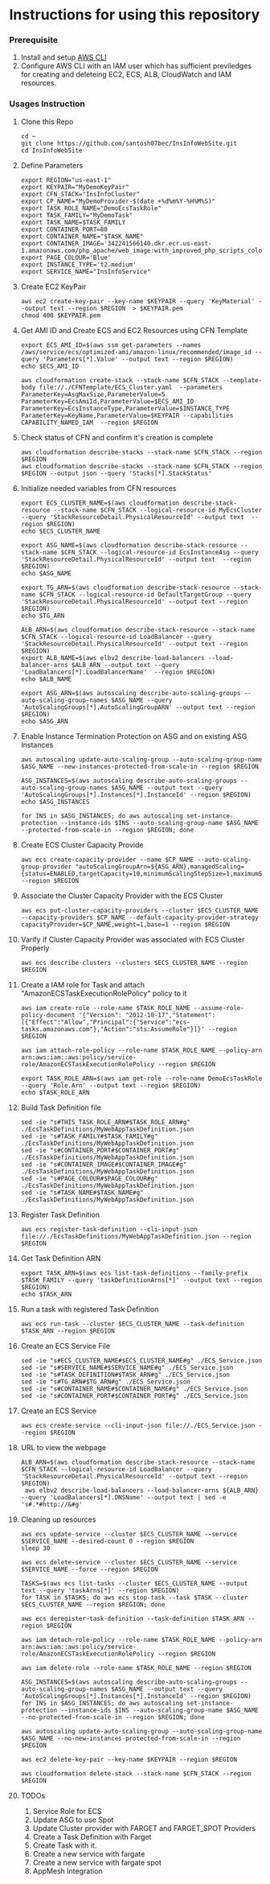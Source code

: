 # Instructions for using this repository

### Prerequisite
1. Install and setup [AWS CLI](https://docs.aws.amazon.com/cli/latest/userguide/cli-chap-install.html)
1. Configure AWS CLI with an IAM user which has sufficient previledges for creating and deleteing EC2, ECS, ALB, CloudWatch and IAM resources.

### Usages Instruction
1. Clone this Repo
    ```
    cd ~
    git clone https://github.com/santosh07bec/InsInfoWebSite.git
    cd InsInfoWebSite
    ```
1. Define Parameters
    ```
    export REGION="us-east-1"
    export KEYPAIR="MyDemoKeyPair"
    export CFN_STACK="InsInfoCluster"
    export CP_NAME="MyDemoProvider-$(date +%d%m%Y-%H%M%S)"
    export TASK_ROLE_NAME="DemoEcsTaskRole"
    export TASK_FAMILY="MyDemoTask"
    export TASK_NAME=$TASK_FAMILY
    export CONTAINER_PORT=80
    export CONTAINER_NAME="$TASK_NAME"
    export CONTAINER_IMAGE='342241566140.dkr.ecr.us-east-1.amazonaws.com/php_apache/web_image:with_improved_php_scripts_colour_env_variable_and_logging_v4'
    export PAGE_COLOUR='Blue'
    export INSTANCE_TYPE='t2.medium'
    export SERVICE_NAME="InsInfoService"
    ```
1. Create EC2 KeyPair
    ```
    aws ec2 create-key-pair --key-name $KEYPAIR --query 'KeyMaterial' --output text --region $REGION  > $KEYPAIR.pem
    chmod 400 $KEYPAIR.pem

    ```
1. Get AMI ID and Create ECS and EC2 Resources using CFN Template
    ```
    export ECS_AMI_ID=$(aws ssm get-parameters --names /aws/service/ecs/optimized-ami/amazon-linux/recommended/image_id --query 'Parameters[*].Value' --output text --region $REGION)
    echo $ECS_AMI_ID
    
    aws cloudformation create-stack --stack-name $CFN_STACK --template-body file://./CFNTemplate/ECS_Cluster.yaml  --parameters ParameterKey=AsgMaxSize,ParameterValue=5 ParameterKey=EcsAmiId,ParameterValue=$ECS_AMI_ID ParameterKey=EcsInstanceType,ParameterValue=$INSTANCE_TYPE ParameterKey=KeyName,ParameterValue=$KEYPAIR --capabilities CAPABILITY_NAMED_IAM  --region $REGION
    ```
1. Check status of CFN and confirm it's creation is complete
    ```
    aws cloudformation describe-stacks --stack-name $CFN_STACK --region $REGION
    aws cloudformation describe-stacks --stack-name $CFN_STACK --region $REGION --output json --query 'Stacks[*].StackStatus' 
    ```
1. Initialize needed variables from CFN resources
    ```
    export ECS_CLUSTER_NAME=$(aws cloudformation describe-stack-resource --stack-name $CFN_STACK --logical-resource-id MyEcsCluster --query 'StackResourceDetail.PhysicalResourceId' --output text  --region $REGION)
    echo $ECS_CLUSTER_NAME
    
    export ASG_NAME=$(aws cloudformation describe-stack-resource --stack-name $CFN_STACK --logical-resource-id EcsInstanceAsg --query 'StackResourceDetail.PhysicalResourceId' --output text  --region $REGION)
    echo $ASG_NAME
    
    export TG_ARN=$(aws cloudformation describe-stack-resource --stack-name $CFN_STACK --logical-resource-id DefaultTargetGroup --query 'StackResourceDetail.PhysicalResourceId' --output text --region $REGION)
    echo $TG_ARN
    
    ALB_ARN=$(aws cloudformation describe-stack-resource --stack-name $CFN_STACK --logical-resource-id LoadBalancer --query 'StackResourceDetail.PhysicalResourceId' --output text --region $REGION)
    export ALB_NAME=$(aws elbv2 describe-load-balancers --load-balancer-arns $ALB_ARN --output text --query 'LoadBalancers[*].LoadBalancerName'  --region $REGION)
    echo $ALB_NAME
    
    export ASG_ARN=$(aws autoscaling describe-auto-scaling-groups --auto-scaling-group-names $ASG_NAME --query 'AutoScalingGroups[*].AutoScalingGroupARN' --output text --region $REGION)
    echo $ASG_ARN
    ```
1. Enable Instance Termination Protection on ASG and on existing ASG Instances
    ```
    aws autoscaling update-auto-scaling-group --auto-scaling-group-name $ASG_NAME --new-instances-protected-from-scale-in --region $REGION
    
    ASG_INSTANCES=$(aws autoscaling describe-auto-scaling-groups --auto-scaling-group-names $ASG_NAME --output text --query 'AutoScalingGroups[*].Instances[*].InstanceId' --region $REGION)
    echo $ASG_INSTANCES
    
    for INS in $ASG_INSTANCES; do aws autoscaling set-instance-protection --instance-ids $INS --auto-scaling-group-name $ASG_NAME --protected-from-scale-in --region $REGION; done
    ```
1. Create ECS Cluster Capacity Provide
    ```
    aws ecs create-capacity-provider --name $CP_NAME --auto-scaling-group-provider "autoScalingGroupArn=${ASG_ARN},managedScaling={status=ENABLED,targetCapacity=10,minimumScalingStepSize=1,maximumScalingStepSize=2},managedTerminationProtection=ENABLED" --region $REGION
    ```
1. Associate the Cluster Capacity Provider with the ECS Cluster
    ```
    aws ecs put-cluster-capacity-providers --cluster $ECS_CLUSTER_NAME --capacity-providers $CP_NAME --default-capacity-provider-strategy capacityProvider=$CP_NAME,weight=1,base=1 --region $REGION
    ```

1. Varify if Cluster Capacity Provider was associated with ECS Cluster Properly
    ```
    aws ecs describe-clusters --clusters $ECS_CLUSTER_NAME --region $REGION
    ```
1. Create a IAM role for Task and attach "AmazonECSTaskExecutionRolePolicy" policy to it
    ```
    aws iam create-role --role-name $TASK_ROLE_NAME --assume-role-policy-document '{"Version": "2012-10-17","Statement": [{"Effect":"Allow","Principal":{"Service":"ecs-tasks.amazonaws.com"},"Action":"sts:AssumeRole"}]}' --region $REGION
    
    aws iam attach-role-policy --role-name $TASK_ROLE_NAME --policy-arn arn:aws:iam::aws:policy/service-role/AmazonECSTaskExecutionRolePolicy --region $REGION
    
    export TASK_ROLE_ARN=$(aws iam get-role --role-name DemoEcsTaskRole --query 'Role.Arn' --output text --region $REGION)
    echo $TASK_ROLE_ARN
    ```
1. Build Task Definition file
    ```
    sed -ie "s#THIS_TASK_ROLE_ARN#$TASK_ROLE_ARN#g" ./EcsTaskDefinitions/MyWebAppTaskDefinition.json
    sed -ie "s#TASK_FAMILY#$TASK_FAMILY#g"          ./EcsTaskDefinitions/MyWebAppTaskDefinition.json
    sed -ie "s#CONTAINER_PORT#$CONTAINER_PORT#g"    ./EcsTaskDefinitions/MyWebAppTaskDefinition.json
    sed -ie "s#CONTAINER_IMAGE#$CONTAINER_IMAGE#g"  ./EcsTaskDefinitions/MyWebAppTaskDefinition.json
    sed -ie "s#PAGE_COLOUR#$PAGE_COLOUR#g"          ./EcsTaskDefinitions/MyWebAppTaskDefinition.json
    sed -ie "s#TASK_NAME#$TASK_NAME#g"              ./EcsTaskDefinitions/MyWebAppTaskDefinition.json
    ```
1. Register Task Definition
    ```
    aws ecs register-task-definition --cli-input-json file://./EcsTaskDefinitions/MyWebAppTaskDefinition.json --region $REGION
    ```
1. Get Task Definition ARN
    ```
    export TASK_ARN=$(aws ecs list-task-definitions --family-prefix $TASK_FAMILY --query 'taskDefinitionArns[*]' --output text --region $REGION)
    echo $TASK_ARN
    ```
1. Run a task with registered Task Definition
    ```
    aws ecs run-task --cluster $ECS_CLUSTER_NAME --task-definition $TASK_ARN --region $REGION
    ```
1. Create an ECS Service File
    ```
    sed -ie "s#ECS_CLUSTER_NAME#$ECS_CLUSTER_NAME#g" ./ECS_Service.json
    sed -ie "s#SERVICE_NAME#$SERVICE_NAME#g" ./ECS_Service.json
    sed -ie "s#TASK_DEFINITION#$TASK_ARN#g" ./ECS_Service.json
    sed -ie "s#TG_ARN#$TG_ARN#g" ./ECS_Service.json
    sed -ie "s#CONTAINER_NAME#$CONTAINER_NAME#g" ./ECS_Service.json
    sed -ie "s#CONTAINER_PORT#$CONTAINER_PORT#g" ./ECS_Service.json
    ```
1. Create an ECS Service
    ```   
    aws ecs create-service --cli-input-json file://./ECS_Service.json --region $REGION
    ```
1. URL to view the webpage
    ```
    ALB_ARN=$(aws cloudformation describe-stack-resource --stack-name $CFN_STACK --logical-resource-id LoadBalancer --query 'StackResourceDetail.PhysicalResourceId' --output text --region $REGION)
     aws elbv2 describe-load-balancers --load-balancer-arns ${ALB_ARN} --query 'LoadBalancers[*].DNSName' --output text | sed -e 's#.*#http://&#g'
    ```
1. Cleaning up resources
    ```
    aws ecs update-service --cluster $ECS_CLUSTER_NAME --service $SERVICE_NAME --desired-count 0 --region $REGION
    sleep 30
    
    aws ecs delete-service --cluster $ECS_CLUSTER_NAME --service $SERVICE_NAME --force --region $REGION
    
    TASKS=$(aws ecs list-tasks --cluster $ECS_CLUSTER_NAME --output text --query 'taskArns[*]' --region $REGION)
    for TASK in $TASKS; do aws ecs stop-task --task $TASK --cluster $ECS_CLUSTER_NAME --region $REGION; done
    
    aws ecs deregister-task-definition --task-definition $TASK_ARN --region $REGION
    
    aws iam detach-role-policy --role-name $TASK_ROLE_NAME --policy-arn arn:aws:iam::aws:policy/service-role/AmazonECSTaskExecutionRolePolicy --region $REGION
    
    aws iam delete-role --role-name $TASK_ROLE_NAME --region $REGION
    
    ASG_INSTANCES=$(aws autoscaling describe-auto-scaling-groups --auto-scaling-group-names $ASG_NAME --output text --query 'AutoScalingGroups[*].Instances[*].InstanceId' --region $REGION)
    for INS in $ASG_INSTANCES; do aws autoscaling set-instance-protection --instance-ids $INS --auto-scaling-group-name $ASG_NAME --no-protected-from-scale-in --region $REGION; done
    
    aws autoscaling update-auto-scaling-group --auto-scaling-group-name $ASG_NAME --no-new-instances-protected-from-scale-in --region $REGION
    
    aws ec2 delete-key-pair --key-name $KEYPAIR --region $REGION
    
    aws cloudformation delete-stack --stack-name $CFN_STACK --region $REGION
    ```
1. TODOs
    1. Service Role for ECS
    1. Update ASG to use Spot
    1. Update Cluster provider with FARGET and FARGET_SPOT Providers
    1. Create a Task Definition with Farget
    1. Create Task with it.
    1. Create a new service with fargate
    1. Create a new service with fargate spot
    1. AppMesh Integration
